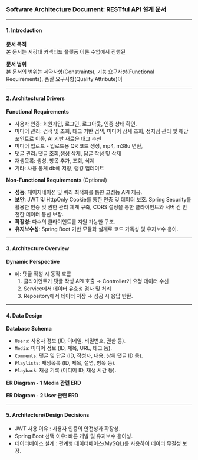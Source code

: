 ### Software Architecture Document: RESTful API 설계 문서

---

#### 1. **Introduction**

**문서 목적**  
본 문서는  서강대 커넥티드 플랫폼 이론 수업에서 진행된

**문서 범위**  
본 문서의 범위는 제약사항(Constraints), 기능 요구사항(Functional Requirements), 품질 요구사항(Quality Attribute)이

---

#### 2. **Architectural Drivers**

**Functional Requirements**  
- 사용자 인증: 회원가입, 로그인, 로그아웃, 인증 상태 확인.  
- 미디어 관리: 검색 및 조회,  태그 기반 검색, 미디어 상세 조회, 정지점 관리 및 해당 포인트로 이동, AI 기반 새로운 태그 추천
- 미디어 업로드 - 업로드용 QR 코드 생성, mp4, m38u 변환, 
- 댓글 관리: 댓글 조회,생성 삭제, 답글 작성 및 삭제  
- 재생목록: 생성, 항목 추가, 조회, 삭제  
- 기타: 사용 통계 db에 저장, 랭킹 업데이트

**Non-Functional Requirements** (Optional)  
- **성능**: 페이지네이션 및 쿼리 최적화를 통한 고성능 API 제공.  
- **보안**: JWT 및 HttpOnly Cookie를 통한 인증 및 데이터 보호. Spring Security를 활용한 인증 및 권한 관리 체계 구축, CORS 설정을 통한 클라이언트와 서버 간 안전한 데이터 통신 보장. 
- **확장성**: 다수의 클라이언트를 지원 가능한 구조.  
- **유지보수성**: Spring Boot 기반 모듈화 설계로 코드 가독성 및 유지보수 용이.

---

#### 3. **Architecture Overview**



**Dynamic Perspective**  
- 예: 댓글 작성 시 동작 흐름  
  1. 클라이언트가 댓글 작성 API 호출 → Controller가 요청 데이터 수신  
  2. Service에서 데이터 유효성 검사 및 처리  
  3. Repository에서 데이터 저장 → 성공 시 응답 반환.

---

#### 4. **Data Design**

**Database Schema**  
- `Users`: 사용자 정보 (ID, 이메일, 비밀번호, 권한 등).  
- `Media`: 미디어 정보 (ID, 제목, URL, 태그 등).  
- `Comments`: 댓글 및 답글 (ID, 작성자, 내용, 상위 댓글 ID 등).  
- `Playlists`: 재생목록 (ID, 제목, 설명, 항목 등).  
- `Playback`: 재생 기록 (미디어 ID, 재생 시간 등).  

**ER Diagram - 1 Media 관련 ERD**
  
**ER Diagram - 2 User 관련 ERD**

---

#### 5. **Architecture/Design Decisions**

- JWT 사용 이유 : 사용자 인증의 안전성과 확장성.  
- Spring Boot 선택 이유: 빠른 개발 및 유지보수 용이성.  
- 데이터베이스 설계 : 관계형 데이터베이스(MySQL)를 사용하여 데이터 무결성 보장.  



